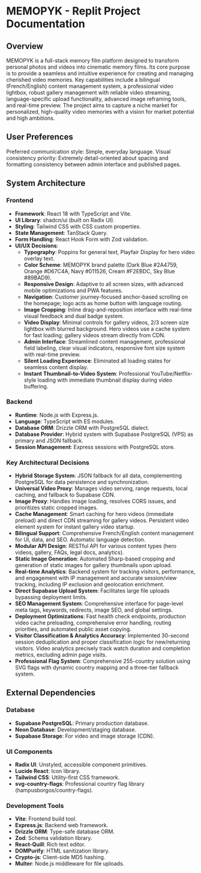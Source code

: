 # MEMOPYK - Replit Project Documentation

## Overview
MEMOPYK is a full-stack memory film platform designed to transform personal photos and videos into cinematic memory films. Its core purpose is to provide a seamless and intuitive experience for creating and managing cherished video memories. Key capabilities include a bilingual (French/English) content management system, a professional video lightbox, robust gallery management with reliable video streaming, language-specific upload functionality, advanced image reframing tools, and real-time preview. The project aims to capture a niche market for personalized, high-quality video memories with a vision for market potential and high ambitions.

## User Preferences
Preferred communication style: Simple, everyday language.
Visual consistency priority: Extremely detail-oriented about spacing and formatting consistency between admin interface and published pages.

## System Architecture

### Frontend
- **Framework**: React 18 with TypeScript and Vite.
- **UI Library**: shadcn/ui (built on Radix UI).
- **Styling**: Tailwind CSS with CSS custom properties.
- **State Management**: TanStack Query.
- **Form Handling**: React Hook Form with Zod validation.
- **UI/UX Decisions**:
    - **Typography**: Poppins for general text, Playfair Display for hero video overlay text.
    - **Color Scheme**: MEMOPYK brand palette (Dark Blue #2A4759, Orange #D67C4A, Navy #011526, Cream #F2EBDC, Sky Blue #89BAD9).
    - **Responsive Design**: Adaptive to all screen sizes, with advanced mobile optimizations and PWA features.
    - **Navigation**: Customer journey-focused anchor-based scrolling on the homepage; logo acts as home button with language routing.
    - **Image Cropping**: Inline drag-and-reposition interface with real-time visual feedback and dual badge system.
    - **Video Display**: Minimal controls for gallery videos, 2/3 screen size lightbox with blurred background. Hero videos use a cache system for fast loading; gallery videos stream directly from CDN.
    - **Admin Interface**: Streamlined content management, professional field labeling, clear visual indicators, responsive font size system with real-time preview.
    - **Silent Loading Experience**: Eliminated all loading states for seamless content display.
    - **Instant Thumbnail-to-Video System**: Professional YouTube/Netflix-style loading with immediate thumbnail display during video buffering.

### Backend
- **Runtime**: Node.js with Express.js.
- **Language**: TypeScript with ES modules.
- **Database ORM**: Drizzle ORM with PostgreSQL dialect.
- **Database Provider**: Hybrid system with Supabase PostgreSQL (VPS) as primary and JSON fallback.
- **Session Management**: Express sessions with PostgreSQL store.

### Key Architectural Decisions
- **Hybrid Storage System**: JSON fallback for all data, complementing PostgreSQL for data persistence and synchronization.
- **Universal Video Proxy**: Manages video serving, range requests, local caching, and fallback to Supabase CDN.
- **Image Proxy**: Handles image loading, resolves CORS issues, and prioritizes static cropped images.
- **Cache Management**: Smart caching for hero videos (immediate preload) and direct CDN streaming for gallery videos. Persistent video element system for instant gallery video startup.
- **Bilingual Support**: Comprehensive French/English content management for UI, data, and SEO. Automatic language detection.
- **Modular API Design**: RESTful API for various content types (hero videos, gallery, FAQs, legal docs, analytics).
- **Static Image Generation**: Automated Sharp-based cropping and generation of static images for gallery thumbnails upon upload.
- **Real-time Analytics**: Backend system for tracking visitors, performance, and engagement with IP management and accurate session/view tracking, including IP exclusion and geolocation enrichment.
- **Direct Supabase Upload System**: Facilitates large file uploads bypassing deployment limits.
- **SEO Management System**: Comprehensive interface for page-level meta tags, keywords, redirects, image SEO, and global settings.
- **Deployment Optimizations**: Fast health check endpoints, production video cache preloading, comprehensive error handling, routing priorities, and automated public asset copying.
- **Visitor Classification & Analytics Accuracy**: Implemented 30-second session deduplication and proper classification logic for new/returning visitors. Video analytics precisely track watch duration and completion metrics, excluding admin page visits.
- **Professional Flag System**: Comprehensive 255-country solution using SVG flags with dynamic country mapping and a three-tier fallback system.

## External Dependencies

### Database
- **Supabase PostgreSQL**: Primary production database.
- **Neon Database**: Development/staging database.
- **Supabase Storage**: For video and image storage (CDN).

### UI Components
- **Radix UI**: Unstyled, accessible component primitives.
- **Lucide React**: Icon library.
- **Tailwind CSS**: Utility-first CSS framework.
- **svg-country-flags**: Professional country flag library (hampusborgos/country-flags).

### Development Tools
- **Vite**: Frontend build tool.
- **Express.js**: Backend web framework.
- **Drizzle ORM**: Type-safe database ORM.
- **Zod**: Schema validation library.
- **React-Quill**: Rich text editor.
- **DOMPurify**: HTML sanitization library.
- **Crypto-js**: Client-side MD5 hashing.
- **Multer**: Node.js middleware for file uploads.